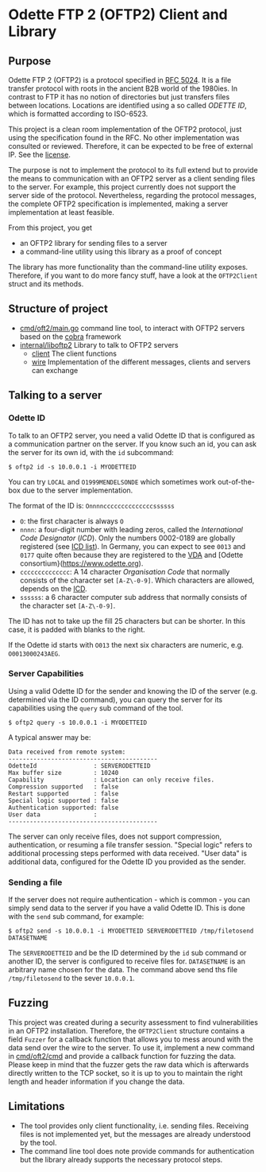 # Odette FTP 2 (OFTP2) Client and Library

## Purpose

Odette FTP 2 (OFTP2) is a protocol specified in [RFC 5024](https://tools.ietf.org/html/rfc5024). It is a file transfer protocol with roots in the ancient B2B world of the 1980ies. In contrast to FTP it has no notion of directories but just transfers files between locations. Locations are identified using a so called _ODETTE ID_, which is formatted according to ISO-6523.

This project is a clean room implementation of the OFTP2 protocol, just using the specification found in the RFC. No other implementation was consulted or reviewed. Therefore, it can be expected to be free of external IP. See the [license](LICENSE).

The purpose is not to implement the protocol to its full extend but to provide the means to communication with an OFTP2 server as a client sending files to the server. For example, this project currently does not support the server side of the protocol. Nevertheless, regarding the protocol messages, the complete OFTP2 specification is implemented, making a server implementation at least feasible.

From this project, you get

  * an OFTP2 library for sending files to a server
  * a command-line utility using this library as a proof of concept

The library has more functionality than the command-line utility exposes. Therefore, if you want to do more fancy stuff, have a look at the `OFTP2Client` struct and its methods.

## Structure of project

  * [cmd/oft2/main.go](cmd/oft2/main.go) command line tool, to interact with OFTP2 servers based on the [cobra](https://github.com/spf13/cobra) framework
  * [internal/liboftp2](internal/liboftp2) Library to talk to OFTP2 servers
    * [client](internal/liboftp2/client) The client functions
    * [wire](internal/liboftp2/wire) Implementation of the different messages, clients and servers can exchange

## Talking to a server

### Odette ID

To talk to an OFTP2 server, you need a valid Odette ID that is configured as a communication partner on the server. If you know such an id, you can ask the server for its own id, with the `id` subcommand:

```
$ oftp2 id -s 10.0.0.1 -i MYODETTEID
```

You can try `LOCAL` and `O1999MENDELSONDE` which sometimes work out-of-the-box due to the server implementation.

The format of the ID is: `Onnnnccccccccccccccssssss`

  * `O`: the first character is always `O`
  * `nnnn`: a four-digit number with leading zeros, called the _International Code Designator_ (_ICD_). Only the numbers 0002-0189 are globally registered (see [ICD list](https://www.cyber-identity.com/download/ICD-list.pdf)). In Germany, you can expect to see `0013` and `0177` quite often because they are registered to the [VDA](https://www.vda.de) and [Odette consortium}(https://www.odette.org).
  * `cccccccccccccc`: A 14 character _Organisation Code_ that normally consists of the character set `[A-Z\-0-9]`. Which characters are allowed, depends on the [ICD](https://www.cyber-identity.com/download/ICD-list.pdf).
  * `ssssss`: a 6 character computer sub address that normally consists of the character set `[A-Z\-0-9]`.

The ID has not to take up the fill 25 characters but can be shorter. In this case, it is padded with blanks to the right.

If the Odette id starts with `O013` the next six characters are numeric, e.g. `O0013000243AEG`.

### Server Capabilities

Using a valid Odette ID for the sender and knowing the ID of the server (e.g. determined via the ID command), you can query the server for its capabilities using the `query` sub command of the tool. 

```
$ oftp2 query -s 10.0.0.1 -i MYODETTEID
```

A typical answer may be:

```
Data received from remote system:
------------------------------------------
OdetteId                : SERVERODETTEID
Max buffer size         : 10240
Capability              : Location can only receive files.
Compression supported   : false
Restart supported       : false
Special logic supported : false
Authentication supported: false
User data               :
------------------------------------------
```

The server can only receive files, does not support compression, authentication, or resuming a file transfer session. "Special logic" refers to additional processing steps performed with data received. "User data" is additional data, configured for the Odette ID you provided as the sender.

### Sending a file

If the server does not require authentication - which is common - you can simply send data to the server if you have a valid Odette ID. This is done with the `send` sub command, for example:

```
$ oftp2 send -s 10.0.0.1 -i MYODETTEID SERVERODETTEID /tmp/filetosend DATASETNAME
```

The `SERVERODETTEID` and be the ID determined by the `id` sub command or another ID, the server is configured to receive files for. `DATASETNAME` is an arbitrary name chosen for the data. The command above send ths file `/tmp/filetosend` to the sever `10.0.0.1`. 

## Fuzzing

This project was created during a security assessment to find vulnerabilities in an OFTP2 installation. Therefore, the `OFTP2Client` structure contains a field `Fuzzer` for a callback function that allows you to mess around with the data send over the wire to the server. To use it, implement a new command in [cmd/oft2/cmd](cmd/oft2/cmd/) and provide a callback function for fuzzing the data. Please keep in mind that the fuzzer gets the raw data which is afterwards directly written to the TCP socket, so it is up to you to maintain the right length and header information if you change the data.

## Limitations

  * The tool provides only client functionality, i.e. sending files. Receiving files is not implemented yet, but the messages are already understood by the tool.
  * The command line tool does note provide commands for authentication but the library already supports the necessary protocol steps.
